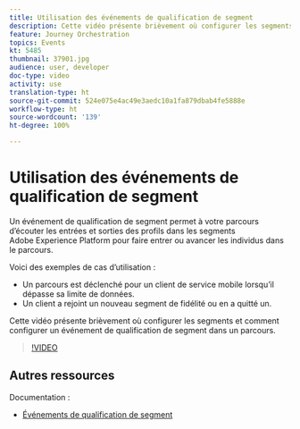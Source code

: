 ```yaml
---
title: Utilisation des événements de qualification de segment
description: Cette vidéo présente brièvement où configurer les segments et comment configurer un événement de qualification de segment dans un parcours.
feature: Journey Orchestration
topics: Events
kt: 5485
thumbnail: 37901.jpg
audience: user, developer
doc-type: video
activity: use
translation-type: ht
source-git-commit: 524e075e4ac49e3aedc10a1fa879dbab4fe5888e
workflow-type: ht
source-wordcount: '139'
ht-degree: 100%

---
```



# Utilisation des événements de qualification de segment

Un événement de qualification de segment permet à votre parcours d’écouter les entrées et sorties des profils dans les segments Adobe Experience Platform pour faire entrer ou avancer les individus dans le parcours.

Voici des exemples de cas d’utilisation :

* Un parcours est déclenché pour un client de service mobile lorsqu’il dépasse sa limite de données.
* Un client a rejoint un nouveau segment de fidélité ou en a quitté un.

Cette vidéo présente brièvement où configurer les segments et comment configurer un événement de qualification de segment dans un parcours.

>[!VIDEO](https://video.tv.adobe.com/v/37901?quality=12&captions=fre_fr)

## Autres ressources

Documentation :

* [Événements de qualification de segment](https://docs.adobe.com/content/help/fr-FR/journeys/using/building-journeys/about-journey-building/events-activities/segment-qualification-events.html)
